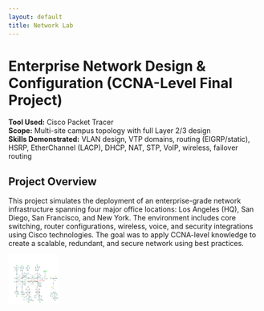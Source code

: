 ```yaml
---
layout: default
title: Network Lab
---
```


# Enterprise Network Design & Configuration (CCNA-Level Final Project)

**Tool Used:** Cisco Packet Tracer  
**Scope:** Multi-site campus topology with full Layer 2/3 design  
**Skills Demonstrated:** VLAN design, VTP domains, routing (EIGRP/static), HSRP, EtherChannel (LACP), DHCP, NAT, STP, VoIP, wireless, failover routing

## Project Overview
This project simulates the deployment of an enterprise-grade network infrastructure spanning four major office locations: Los Angeles (HQ), San Diego, San Francisco, and New York. The environment includes core switching, router configurations, wireless, voice, and security integrations using Cisco technologies. The goal was to apply CCNA-level knowledge to create a scalable, redundant, and secure network using best practices.

<div style="display: flex; gap 100px;">
    <img src="../Assets/Images/Network_Topology.png" alt="Network Topology" style="width: 100px; height:100px;">
</div>
